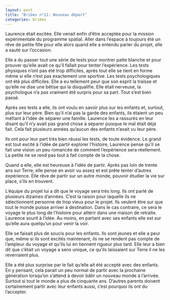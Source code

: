 ```yaml
---
layout: post
title: "Bribes n°11: Nouveau départ"
categories: bribes
---
```


Laurence était excitée. Elle venait enfin d’être acceptée pour la mission expérimentale du programme spatial. Aller dans l’espace à toujours été un rêve de petite fille pour elle alors quand elle a entendu parler du projet, elle a sauté sur l’occasion.

Elle a du passer tout une série de tests pour montrer patte blanche et pour prouver qu’elle avait ce qu’il fallait pour tenter l’expérience. Les tests physiques n’ont pas été trop difficiles, après tout elle se tient en forme même si elle n’est pas exactement une sportive. Les tests psychologiques ont été plus difficiles. Elle a eu tellement peur que son esprit la traïsse et qu’elle ne dise une bêtise qui la disqualifie. Elle était nerveuse, la psychologue n’a pas vraiment été surpris pour sa part. Tout s’est bien passé.

Après ses tests a elle, ils ont voulu en savoir plus sur les enfants et, surtout, plus sur leur père. Bien qu’il n’ai pas la garde des enfants, ils étaient un peu méfiant à l’idée de séparer une famille. Laurence les a rassurés en leur disant qu’il n’y avait pas grand chose à séparer puisque le mal était déjà fait. Cela fait plusieurs années qu’aucun des enfants n’avait vu leur père.

Ils ont pour leur part très bien réussi les tests, de toute évidence. Le grand est tout excité à l’idée de partir explorer l’histoire, Laurence pense qu’il se fait une vision un peu romancée de comment l’expérience sera réellement. La petite ne se rend pas tout à fait compte de la chose.

Quand a elle, elle est heureuse à l’idée de partir. Après pas loin de trente ans sur Terre, elle pense en avoir vu assez et est prête tenter d’autres expérience. Elle rêve de partir sur un autre monde, pouvoir étudier la vie sur place, s’ils en trouvent.

L’équipe du projet lui a dit que le voyage sera très long. Ils ont parlé de plusieurs dizaines d’années. C’est la raison pour laquelle ils ne sélectionnent personne de trop vieux pour le projet. Ils veulent être sur que tout le monde puisse arriver à destination. Dans le cas contraire, ce sera le voyage le plus long de l’histoire pour attérir dans une maison de retraite. Laurence sourit à l’idée. Au moins, en partant avec ses enfants elle est sur qu’elle aura quelqu’un pour venir la voir.

Elle se faisait plus de soucis pour les enfants. Ils sont jeunes et elle a peur que, même si ils sont excités maintenant, ils ne se rendent pas compte de l’ampleur du voyage et qu’ils lui en tiennent rigueur plus tard. Elle leur a bien dit que c’était un voyage a sens unique, ce qu’ils laissaient sur Terre il ne les reverraient plus.

Elle a été plus surprise par le fait qu’elle ait été accepté avec des enfants. En y pensant, cela parait un peu normal de partir avec la prochaine génération lorsqu’on s’attend à devoir bâtir un nouveau monde à l’arrivée. Surtout si tout le monde a plus de cinquante ans. D’autres parents doivent certainement partir avec leur enfants aussi, c’est pourquoi ils ont du l’accepter.
